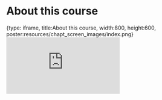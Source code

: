 # About this course
 
{type: iframe, title:About this course, width:800, height:600, poster:resources/chapt_screen_images/index.png}
![](https://jhudatascience.org/Computing_for_Cancer_Informatics//no_toc/index.html)
 

 
